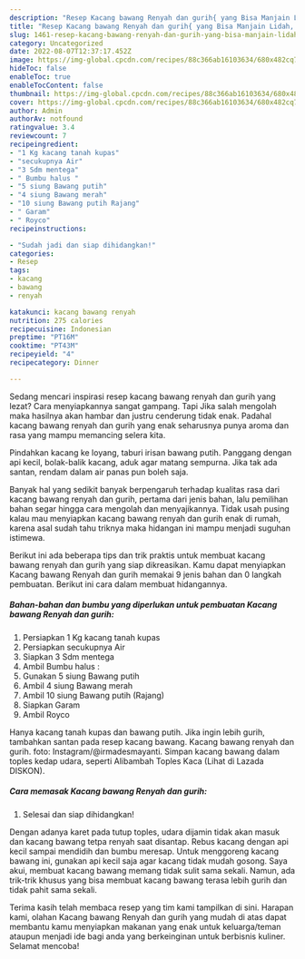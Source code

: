 ```yaml
---
description: "Resep Kacang bawang Renyah dan gurih{ yang Bisa Manjain Lidah,  Menu Buat lebaran"
title: "Resep Kacang bawang Renyah dan gurih{ yang Bisa Manjain Lidah,  Menu Buat lebaran"
slug: 1461-resep-kacang-bawang-renyah-dan-gurih-yang-bisa-manjain-lidah-menu-buat-lebaran
category: Uncategorized
date: 2022-08-07T12:37:17.452Z
image: https://img-global.cpcdn.com/recipes/88c366ab16103634/680x482cq70/kacang-bawang-renyah-dan-gurih-foto-resep-utama.jpg
hideToc: false
enableToc: true
enableTocContent: false
thumbnail: https://img-global.cpcdn.com/recipes/88c366ab16103634/680x482cq70/kacang-bawang-renyah-dan-gurih-foto-resep-utama.jpg
cover: https://img-global.cpcdn.com/recipes/88c366ab16103634/680x482cq70/kacang-bawang-renyah-dan-gurih-foto-resep-utama.jpg
author: Admin
authorAv: notfound
ratingvalue: 3.4
reviewcount: 7
recipeingredient:
- "1 Kg kacang tanah kupas"
- "secukupnya Air"
- "3 Sdm mentega"
- " Bumbu halus "
- "5 siung Bawang putih"
- "4 siung Bawang merah"
- "10 siung Bawang putih Rajang"
- " Garam"
- " Royco"
recipeinstructions:

- "Sudah jadi dan siap dihidangkan!"
categories:
- Resep
tags:
- kacang
- bawang
- renyah

katakunci: kacang bawang renyah 
nutrition: 275 calories
recipecuisine: Indonesian
preptime: "PT16M"
cooktime: "PT43M"
recipeyield: "4"
recipecategory: Dinner

---
```



Sedang mencari inspirasi resep kacang bawang renyah dan gurih yang lezat? Cara menyiapkannya sangat gampang. Tapi Jika salah mengolah maka hasilnya akan hambar dan justru cenderung tidak enak. Padahal kacang bawang renyah dan gurih yang enak seharusnya punya aroma dan rasa yang mampu memancing selera kita.


Pindahkan kacang ke loyang, taburi irisan bawang putih. Panggang dengan api kecil, bolak-balik kacang, aduk agar matang sempurna. Jika tak ada santan, rendam dalam air panas pun boleh saja.

Banyak hal yang sedikit banyak berpengaruh terhadap kualitas rasa dari kacang bawang renyah dan gurih, pertama dari jenis bahan, lalu pemilihan bahan segar hingga cara mengolah dan menyajikannya. Tidak usah pusing kalau mau menyiapkan kacang bawang renyah dan gurih enak di rumah, karena asal sudah tahu triknya maka hidangan ini mampu menjadi suguhan istimewa.


Berikut ini ada beberapa tips dan trik praktis untuk membuat kacang bawang renyah dan gurih yang siap dikreasikan. Kamu dapat menyiapkan Kacang bawang Renyah dan gurih memakai 9 jenis bahan dan 0 langkah pembuatan. Berikut ini cara dalam membuat hidangannya.

<!--inarticleads1-->

##### Bahan-bahan dan bumbu yang diperlukan untuk pembuatan Kacang bawang Renyah dan gurih:

1. Persiapkan 1 Kg kacang tanah kupas
1. Persiapkan secukupnya Air
1. Siapkan 3 Sdm mentega
1. Ambil  Bumbu halus :
1. Gunakan 5 siung Bawang putih
1. Ambil 4 siung Bawang merah
1. Ambil 10 siung Bawang putih (Rajang)
1. Siapkan  Garam
1. Ambil  Royco


Hanya kacang tanah kupas dan bawang putih. Jika ingin lebih gurih, tambahkan santan pada resep kacang bawang. Kacang bawang renyah dan gurih. foto: Instagram/@irmadesmayanti. Simpan kacang bawang dalam toples kedap udara, seperti Alibambah Toples Kaca (Lihat di Lazada DISKON). 

<!--inarticleads2-->

##### Cara memasak Kacang bawang Renyah dan gurih:


1. Selesai dan siap dihidangkan!

Dengan adanya karet pada tutup toples, udara dijamin tidak akan masuk dan kacang bawang tetpa renyah saat disantap. Rebus kacang dengan api kecil sampai mendidih dan bumbu meresap. Untuk menggoreng kacang bawang ini, gunakan api kecil saja agar kacang tidak mudah gosong. Saya akui, membuat kacang bawang memang tidak sulit sama sekali. Namun, ada trik-trik khusus yang bisa membuat kacang bawang terasa lebih gurih dan tidak pahit sama sekali. 

Terima kasih telah membaca resep yang tim kami tampilkan di sini. Harapan kami, olahan Kacang bawang Renyah dan gurih yang mudah di atas dapat membantu kamu menyiapkan makanan yang enak untuk keluarga/teman ataupun menjadi ide bagi anda yang berkeinginan untuk berbisnis kuliner. Selamat mencoba!
